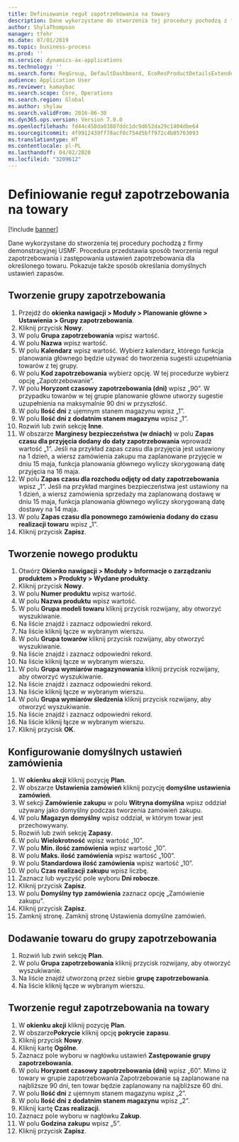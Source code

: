 ```yaml
---
title: Definiowanie reguł zapotrzebowania na towary
description: Dane wykorzystane do stworzenia tej procedury pochodzą z firmy demonstracyjnej USMF.
author: ShylaThompson
manager: tfehr
ms.date: 07/01/2019
ms.topic: business-process
ms.prod: ''
ms.service: dynamics-ax-applications
ms.technology: ''
ms.search.form: ReqGroup, DefaultDashboard, EcoResProductDetailsExtended, EcoResProductCreate, InventItemOrderSetup, ReqItemTable
audience: Application User
ms.reviewer: kamaybac
ms.search.scope: Core, Operations
ms.search.region: Global
ms.author: shylaw
ms.search.validFrom: 2016-06-30
ms.dyn365.ops.version: Version 7.0.0
ms.openlocfilehash: fd44c458da03807ddc1dc9d652da29c1404dbe64
ms.sourcegitcommit: 4f9912439ff78acf0c754d5bff972c4b85763093
ms.translationtype: HT
ms.contentlocale: pl-PL
ms.lasthandoff: 04/02/2020
ms.locfileid: "3209612"
---
```

# <a name="define-coverage-rules-for-items"></a>Definiowanie reguł zapotrzebowania na towary

[!include [banner](../../includes/banner.md)]

Dane wykorzystane do stworzenia tej procedury pochodzą z firmy demonstracyjnej USMF. Procedura przedstawia sposób tworzenia reguł zapotrzebowania i zastępowania ustawień zapotrzebowania dla określonego towaru. Pokazuje także sposób określania domyślnych ustawień zapasów.


## <a name="create-a-coverage-group"></a>Tworzenie grupy zapotrzebowania
1. Przejdź do **okienka nawigacji > Moduły > Planowanie główne > Ustawienia > Grupy zapotrzebowania**.
2. Kliknij przycisk **Nowy**.
3. W polu **Grupa zapotrzebowania** wpisz wartość.
4. W polu **Nazwa** wpisz wartość.
5. W polu **Kalendarz** wpisz wartość. Wybierz kalendarz, którego funkcja planowania głównego będzie używać do tworzenia sugestii uzupełniania towarów z tej grupy.  
6. W polu **Kod zapotrzebowania** wybierz opcję. W tej procedurze wybierz opcję „Zapotrzebowanie”.  
7. W polu **Horyzont czasowy zapotrzebowania (dni)** wpisz „90”. W przypadku towarów w tej grupie planowanie główne utworzy sugestie uzupełnienia na maksymalnie 90 dni w przyszłość.  
8. W polu **Ilość dni** z ujemnym stanem magazynu wpisz „1”.
9. W polu **Ilość dni z dodatnim stanem magazynu** wpisz „1”.
10. Rozwiń lub zwiń sekcję **Inne**.
11. W obszarze **Marginesy bezpieczeństwa (w dniach)** w polu **Zapas czasu dla przyjęcia dodany do daty zapotrzebowania** wprowadź wartość „1”. Jeśli na przykład zapas czasu dla przyjęcia jest ustawiony na 1 dzień, a wiersz zamówienia zakupu ma zaplanowane przyjęcie w dniu 15 maja, funkcja planowania głównego wyliczy skorygowaną datę przyjęcia na 16 maja.  
12. W polu **Zapas czasu dla rozchodu odjęty od daty zapotrzebowania** wpisz „1”. Jeśli na przykład margines bezpieczeństwa jest ustawiony na 1 dzień, a wiersz zamówienia sprzedaży ma zaplanowaną dostawę w dniu 15 maja, funkcja planowania głównego wyliczy skorygowaną datę dostawy na 14 maja.  
13. W polu **Zapas czasu dla ponownego zamówienia dodany do czasu realizacji towaru** wpisz „1”.
14. Kliknij przycisk **Zapisz**.

## <a name="create-a-new-product"></a>Tworzenie nowego produktu
1. Otwórz **Okienko nawigacji > Moduły > Informacje o zarządzaniu produktem > Produkty > Wydane produkty**.
2. Kliknij przycisk **Nowy**.
3. W polu **Numer produktu** wpisz wartość.
4. W polu **Nazwa produktu** wpisz wartość.
5. W polu **Grupa modeli towaru** kliknij przycisk rozwijany, aby otworzyć wyszukiwanie.
6. Na liście znajdź i zaznacz odpowiedni rekord.
7. Na liście kliknij łącze w wybranym wierszu.
8. W polu **Grupa towarów** kliknij przycisk rozwijany, aby otworzyć wyszukiwanie.
9. Na liście znajdź i zaznacz odpowiedni rekord.
10. Na liście kliknij łącze w wybranym wierszu.
11. W polu **Grupa wymiarów magazynowania** kliknij przycisk rozwijany, aby otworzyć wyszukiwanie.
12. Na liście znajdź i zaznacz odpowiedni rekord.
13. Na liście kliknij łącze w wybranym wierszu.
14. W polu **Grupa wymiarów śledzenia** kliknij przycisk rozwijany, aby otworzyć wyszukiwanie.
15. Na liście znajdź i zaznacz odpowiedni rekord.
16. Na liście kliknij łącze w wybranym wierszu.
17. Kliknij przycisk **OK**.

## <a name="setup-default-order-settings"></a>Konfigurowanie domyślnych ustawień zamówienia
1. W **okienku akcji** kliknij pozycję **Plan**.
2. W obszarze **Ustawienia zamówień** kliknij pozycję **domyślne ustawienia zamówień**.
3. W sekcji **Zamówienie zakupu** w polu **Witryna domyślna** wpisz oddział używany jako domyślny podczas tworzenia zamówień zakupu.
4. W polu **Magazyn domyślny** wpisz oddział, w którym towar jest przechowywany.
5. Rozwiń lub zwiń sekcję **Zapasy**.
6. W polu **Wielokrotność** wpisz wartość „10”.
7. W polu **Min. ilość zamówienia** wpisz wartość „10”.
8. W polu **Maks. ilość zamówienia** wpisz wartość „100”.
9. W polu **Standardowa ilość zamówienia** wpisz wartość „10”.
10. W polu **Czas realizacji zakupu** wpisz liczbę.
11. Zaznacz lub wyczyść pole wyboru **Dni robocze**.
12. Kliknij przycisk **Zapisz**.
13. W polu **Domyślny typ zamówienia** zaznacz opcję „Zamówienie zakupu”.
14. Kliknij przycisk **Zapisz**.
15. Zamknij stronę. Zamknij stronę Ustawienia domyślne zamówień.  

## <a name="add-an-item-to-a-coverage-group"></a>Dodawanie towaru do grupy zapotrzebowania
1. Rozwiń lub zwiń sekcję **Plan**.
2. W polu **Grupa zapotrzebowania** kliknij przycisk rozwijany, aby otworzyć wyszukiwanie.
3. Na liście znajdź utworzoną przez siebie **grupę zapotrzebowania**.
4. Na liście kliknij łącze w wybranym wierszu.

## <a name="create-item-coverage-rules"></a>Tworzenie reguł zapotrzebowania na towary
1. W **okienku akcji** kliknij pozycję **Plan**.
2. W obszarze**Pokrycie** kliknij opcję **pokrycie zapasu**.
3. Kliknij przycisk **Nowy**.
4. Kliknij kartę **Ogólne**.
5. Zaznacz pole wyboru w nagłówku ustawień **Zastępowanie grupy zapotrzebowania**.
6. W polu **Horyzont czasowy zapotrzebowania (dni)** wpisz „60”. Mimo iż towary w grupie zapotrzebowania Zapotrzebowanie są zaplanowane na najbliższe 90 dni, ten towar będzie zaplanowany na najbliższe 60 dni.  
7. W polu **Ilość dni** z ujemnym stanem magazynu wpisz „2”.
8. W polu **Ilość dni z dodatnim stanem magazynu** wpisz „2”.
9. Kliknij kartę **Czas realizacji**.
10. Zaznacz pole wyboru w nagłówku **Zakup**.
11. W polu **Godzina zakupu** wpisz „5”.
12. Kliknij przycisk **Zapisz**.

